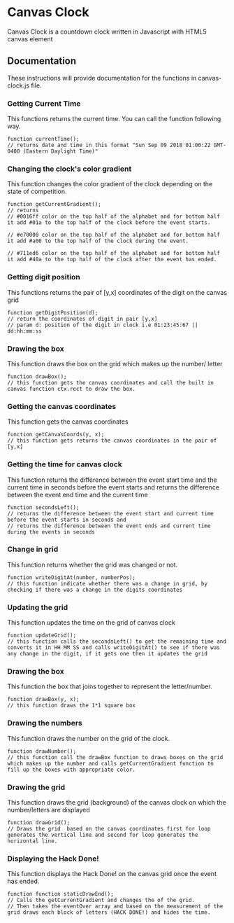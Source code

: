 # Canvas Clock

Canvas Clock is a countdown clock written in Javascript with HTML5 canvas element

## Documentation

These instructions will provide documentation for the functions in canvas-clock.js file.

### Getting Current Time

This functions returns the current time. You can call the function following way.

```
function currentTime();
// returns date and time in this format "Sun Sep 09 2018 01:00:22 GMT-0400 (Eastern Daylight Time)"
```

### Changing the clock's color gradient

This function changes the color gradient of the clock depending on the state of competition.

```
function getCurrentGradient();
// returns
// #0016ff color on the top half of the alphabet and for bottom half it add #01a to the top half of the clock before the event starts.

// #e70000 color on the top half of the alphabet and for bottom half it add #a00 to the top half of the clock during the event.

// #711ed6 color on the top half of the alphabet and for bottom half it add #40a to the top half of the clock after the event has ended.
```

### Getting digit position

This functions returns the pair of [y,x] coordinates of the digit on the canvas grid

```
function getDigitPosition(d);
// return the coordinates of digit in pair [y,x]
// param d: position of the digit in clock i.e 01:23:45:67 || dd:hh:mm:ss
```

### Drawing the box

This function draws the box on the grid which makes up the number/ letter

```
function drawBox();
// this function gets the canvas coordinates and call the built in canvas function ctx.rect to draw the box.
```

### Getting the canvas coordinates

This function gets the canvas coordinates

```
function getCanvasCoords(y, x);
// this function gets returns the canvas coordinates in the pair of [y,x]
```

### Getting the time for canvas clock

This function returns the difference between the event start time and the current time in seconds before the event starts and returns the difference between the event end time and the current time

```
function secondsLeft();
// returns the difference between the event start and current time before the event starts in seconds and
// returns the difference between the event ends and current time during the events in seconds
```

### Change in grid

This function returns whether the grid was changed or not.

```
function writeDigitAt(number, numberPos);
// this function indicate whether there was a change in grid, by checking if there was a change in the digits coordinates
```

### Updating the grid

This function updates the time on the grid of canvas clock

```
function updateGrid();
// this function calls the secondsLeft() to get the remaining time and converts it in HH MM SS and calls writeDigitAt() to see if there was any change in the digit, if it gets one then it updates the grid
```

### Drawing the box

This function the box that joins together to represent the letter/number.

```
function drawBox(y, x);
// this function draws the 1*1 square box
```

### Drawing the numbers

This function draws the number on the grid of the clock.

```
function drawNumber();
// this function call the drawBox function to draws boxes on the grid which makes up the number and calls getCurrentGradient function to fill up the boxes with appropriate color.
```


### Drawing the grid

This function draws the grid (background) of the canvas clock on which the number/letters are displayed

```
function drawGrid();
// Draws the grid  based on the canvas coordinates first for loop generates the vertical line and second for loop generates the horizontal line.
```

### Displaying the Hack Done!

This function displays the Hack Done! on the canvas grid once the event has ended.

```
function function staticDrawEnd();
// Calls the getCurrentGradient and changes the of the grid.
// Then takes the eventOver array and based on the measurement of the grid draws each block of letters (HACK DONE!) and hides the time.
```
